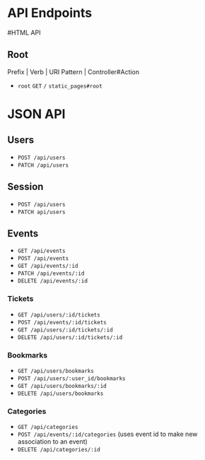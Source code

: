 # API Endpoints

#HTML API

## Root
  Prefix | Verb | URI Pattern | Controller#Action
- `root`   `GET`      `/`      `static_pages#root`

# JSON API
## Users
- `POST /api/users`
- `PATCH /api/users`

## Session
- `POST /api/users`
- `PATCH api/users`

## Events
- `GET /api/events`
- `POST /api/events`
- `GET /api/events/:id`     
- `PATCH /api/events/:id`
- `DELETE /api/events/:id`

### Tickets
- `GET /api/users/:id/tickets`
- `POST /api/events/:id/tickets`
- `GET /api/users/:id/tickets/:id`
- `DELETE /api/users/:id/tickets/:id`

### Bookmarks
- `GET /api/users/bookmarks`
- `POST /api/users/:user_id/bookmarks`
- `GET /api/users/bookmarks/:id`
- `DELETE /api/users/bookmarks`

### Categories
- `GET /api/categories`
- `POST /api/events/:id/categories` (uses event id to make new association to an event)
- `DELETE /api/categories/:id`
